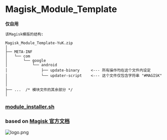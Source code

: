 # Magisk_Module_Template

**仅自用**

`该Magisk模版的结构:`
```
Magisk_Module_Template-YuK.zip
│
├── META-INF
│   └── com
│       └── google
│           └── android
│               ├── update-binary     <--- 所有操作均在这个文件内设定
│               └── updater-script    <--- 这个文件仅包含字符串 "#MAGISK"
│
│
├── ...  /* 模块文件的其余部分 */
│
```
### [module_installer.sh](https://github.com/topjohnwu/Magisk/blob/master/scripts/module_installer.sh)
### based on [Magisk 官方文档](https://topjohnwu.github.io/Magisk/guides.html)
![logo.png](https://cdn.jsdelivr.net/gh/topjohnwu/Magisk@master/docs/images/logo.png)
